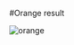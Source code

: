 #Orange result

![orange](https://github.com/leesulgi66/Algorithm/assets/107823688/04edd562-a5a7-499d-bc77-68cdf8d40577)
